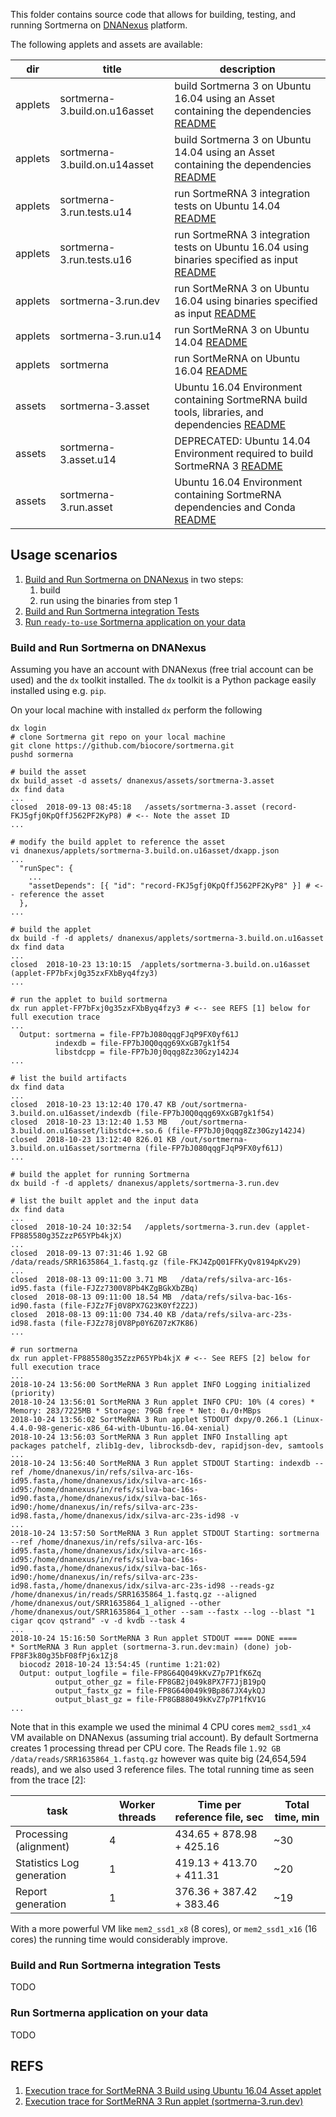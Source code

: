 This folder contains source code that allows for building, testing, and running Sortmerna on [DNANexus](https://www.dnanexus.com/) platform.

The following applets and assets are available:

dir | title | description
----|-------|------------
applets | sortmerna-3.build.on.u16asset | build Sortmerna 3 on Ubuntu 16.04 using an Asset containing the dependencies [README](https://github.com/biocore/sortmerna/blob/master/dnanexus/applets/sortmerna-3.build.on.u16asset/Readme.md)
applets | sortmerna-3.build.on.u14asset | build Sortmerna 3 on Ubuntu 14.04 using an Asset containing the dependencies [README](https://github.com/biocore/sortmerna/blob/master/dnanexus/applets/sortmerna-3.build.on.u14asset/Readme.md)
applets | sortmerna-3.run.tests.u14 | run SortmeRNA 3 integration tests on Ubuntu 14.04 [README](https://github.com/biocore/sortmerna/tree/master/dnanexus/applets/sortmerna-3.run.tests.u14)
applets | sortmerna-3.run.tests.u16 | run SortmeRNA 3 integration tests on Ubuntu 16.04 using binaries specified as input  [README](https://github.com/biocore/sortmerna/blob/master/dnanexus/applets/sortmerna-3.run.tests.u16/README.md)
applets | sortmerna-3.run.dev | run SortMeRNA 3 on Ubuntu 16.04 using binaries specified as input [README](https://github.com/biocore/sortmerna/blob/master/dnanexus/applets/sortmerna-3.run.dev/README.md)
applets | sortmerna-3.run.u14 | run SortMeRNA 3 on Ubuntu 14.04 [README](https://github.com/biocore/sortmerna/blob/master/dnanexus/applets/sortmerna-3.run.u14/Readme.developer.md)
applets | sortmerna | run SortMeRNA on Ubuntu 16.04 [README](https://github.com/biocore/sortmerna/blob/master/dnanexus/applets/sortmerna/Readme.md)
assets | sortmerna-3.asset | Ubuntu 16.04 Environment containing SortmeRNA build tools, libraries, and dependencies [README](https://github.com/biocore/sortmerna/blob/master/dnanexus/assets/sortmerna-3.asset/README.md)
assets | sortmerna-3.asset.u14 | DEPRECATED: Ubuntu 14.04 Environment required to build SortmeRNA 3 [README](https://github.com/biocore/sortmerna/tree/master/dnanexus/assets/sortmerna-3.asset.u14)
assets | sortmerna-3.run.asset | Ubuntu 16.04 Environment containing SortmeRNA dependencies and Conda [README](https://github.com/biocore/sortmerna/blob/master/dnanexus/assets/sortmerna-3.run.asset/README.md)

## Usage scenarios

1. [Build and Run Sortmerna on DNANexus](#build-and-run-sortmerna-on-dnanexus) in two steps:
   1. build
   2. run using the binaries from step 1
2. [Build and Run Sortmerna integration Tests](#build-and-run-sortmerna-integration-tests)
3. [Run `ready-to-use` Sortmerna application on your data](#run-sortmerna-application-on-your-data)

### Build and Run Sortmerna on DNANexus

Assuming you have an account with DNANexus (free trial account can be used) and the `dx` toolkit installed. The `dx` toolkit is a Python package easily installed using e.g. `pip`.

On your local machine with installed `dx` perform the following

```
dx login
# clone Sortmerna git repo on your local machine
git clone https://github.com/biocore/sortmerna.git
pushd sormerna

# build the asset
dx build_asset -d assets/ dnanexus/assets/sortmerna-3.asset
dx find data
...
closed  2018-09-13 08:45:18   /assets/sortmerna-3.asset (record-FKJ5gfj0KpQffJ562PF2KyP8) # <-- Note the asset ID
...

# modify the build applet to reference the asset
vi dnanexus/applets/sortmerna-3.build.on.u16asset/dxapp.json
...
  "runSpec": {
    ...
    "assetDepends": [{ "id": "record-FKJ5gfj0KpQffJ562PF2KyP8" }] # <-- reference the asset 
  },
...

# build the applet
dx build -f -d applets/ dnanexus/applets/sortmerna-3.build.on.u16asset
dx find data
...
closed  2018-10-23 13:10:15  /applets/sortmerna-3.build.on.u16asset (applet-FP7bFxj0g35zxFXbByq4fzy3)
...

# run the applet to build sortmerna
dx run applet-FP7bFxj0g35zxFXbByq4fzy3 # <-- see REFS [1] below for full execution trace
...
  Output: sortmerna = file-FP7bJ080qqgFJqP9FX0yf61J
          indexdb = file-FP7bJ0Q0qqg69XxGB7gk1f54
          libstdcpp = file-FP7bJ0j0qqg8Zz30Gzy142J4
...

# list the build artifacts
dx find data
...
closed  2018-10-23 13:12:40 170.47 KB /out/sortmerna-3.build.on.u16asset/indexdb (file-FP7bJ0Q0qqg69XxGB7gk1f54)
closed  2018-10-23 13:12:40 1.53 MB   /out/sortmerna-3.build.on.u16asset/libstdc++.so.6 (file-FP7bJ0j0qqg8Zz30Gzy142J4)
closed  2018-10-23 13:12:40 826.01 KB /out/sortmerna-3.build.on.u16asset/sortmerna (file-FP7bJ080qqgFJqP9FX0yf61J)
...

# build the applet for running Sortmerna
dx build -f -d applets/ dnanexus/applets/sortmerna-3.run.dev

# list the built applet and the input data
dx find data
...
closed  2018-10-24 10:32:54   /applets/sortmerna-3.run.dev (applet-FP885580g35ZzzP65YPb4kjX)
...
closed  2018-09-13 07:31:46 1.92 GB   /data/reads/SRR1635864_1.fastq.gz (file-FKJ4ZpQ01FFKyQv8194pKv29)
...
closed  2018-08-13 09:11:00 3.71 MB   /data/refs/silva-arc-16s-id95.fasta (file-FJZz7300V8Pb4KZgBGkXbZBq)
closed  2018-08-13 09:11:00 18.54 MB  /data/refs/silva-bac-16s-id90.fasta (file-FJZz7Fj0V8PX7G23K0Yf2Z2J)
closed  2018-08-13 09:11:00 734.40 KB /data/refs/silva-arc-23s-id98.fasta (file-FJZz78j0V8Pp0Y6Z07zK7K86)
...

# run sortmerna
dx run applet-FP885580g35ZzzP65YPb4kjX # <-- See REFS [2] below for full execution trace
...
2018-10-24 13:56:00 SortMeRNA 3 Run applet INFO Logging initialized (priority)
2018-10-24 13:56:01 SortMeRNA 3 Run applet INFO CPU: 10% (4 cores) * Memory: 283/7225MB * Storage: 79GB free * Net: 0↓/0↑MBps
2018-10-24 13:56:02 SortMeRNA 3 Run applet STDOUT dxpy/0.266.1 (Linux-4.4.0-98-generic-x86_64-with-Ubuntu-16.04-xenial)
2018-10-24 13:56:03 SortMeRNA 3 Run applet INFO Installing apt packages patchelf, zlib1g-dev, librocksdb-dev, rapidjson-dev, samtools
...
2018-10-24 13:56:40 SortMeRNA 3 Run applet STDOUT Starting: indexdb --ref /home/dnanexus/in/refs/silva-arc-16s-id95.fasta,/home/dnanexus/idx/silva-arc-16s-id95:/home/dnanexus/in/refs/silva-bac-16s-id90.fasta,/home/dnanexus/idx/silva-bac-16s-id90:/home/dnanexus/in/refs/silva-arc-23s-id98.fasta,/home/dnanexus/idx/silva-arc-23s-id98 -v
...
2018-10-24 13:57:50 SortMeRNA 3 Run applet STDOUT Starting: sortmerna --ref /home/dnanexus/in/refs/silva-arc-16s-id95.fasta,/home/dnanexus/idx/silva-arc-16s-id95:/home/dnanexus/in/refs/silva-bac-16s-id90.fasta,/home/dnanexus/idx/silva-bac-16s-id90:/home/dnanexus/in/refs/silva-arc-23s-id98.fasta,/home/dnanexus/idx/silva-arc-23s-id98 --reads-gz /home/dnanexus/in/reads/SRR1635864_1.fastq.gz --aligned /home/dnanexus/out/SRR1635864_1_aligned --other /home/dnanexus/out/SRR1635864_1_other --sam --fastx --log --blast "1 cigar qcov qstrand" -v -d kvdb --task 4
...
2018-10-24 15:16:50 SortMeRNA 3 Run applet STDOUT ==== DONE ====
* SortMeRNA 3 Run applet (sortmerna-3.run.dev:main) (done) job-FP8F3k80g35bF08fPj6x1Zj8
  biocodz 2018-10-24 13:54:45 (runtime 1:21:02)
  Output: output_logfile = file-FP8G64Q049kKvZ7p7P1fK6Zq
          output_other_gz = file-FP8GB2j049k8PX7F7JjB19pQ
          output_fastx_gz = file-FP8G640049k9Bp867JX4ykQJ
          output_blast_gz = file-FP8GB88049kKvZ7p7P1fKV1G
...
```
Note that in this example we used the minimal 4 CPU cores `mem2_ssd1_x4` VM available on DNANexus (assuming trial account). By default Sortmerna creates 1 processing thread per CPU core. The Reads file `1.92 GB  /data/reads/SRR1635864_1.fastq.gz` however was quite big (24,654,594 reads), and we also used 3 reference files. The total running time as seen from the trace [2]:

task | Worker threads | Time per reference file, sec | Total time, min
-----|----------------|------------------------------|-----------
Processing (alignment) | 4 | 434.65 + 878.98 + 425.16 | ~30
Statistics Log generation | 1 | 419.13 + 413.70 + 411.31 | ~20
Report generation | 1 | 376.36 + 387.42 + 383.46 | ~19

With a more powerful VM like `mem2_ssd1_x8` (8 cores), or `mem2_ssd1_x16` (16 cores) the running time would considerably improve.



### Build and Run Sortmerna integration Tests

TODO

### Run Sortmerna application on your data

TODO

## REFS

1. [Execution trace for SortMeRNA 3 Build using Ubuntu 16.04 Asset applet](https://github.com/biocore/sortmerna/tree/master/docs/traces/smr_build_on_ubuntu16_asset.md)
2. [Execution trace for SortMeRNA 3 Run applet (sortmerna-3.run.dev)](https://github.com/biocore/sortmerna/tree/master/docs/traces/smr_run_on_ubuntu16.md)
